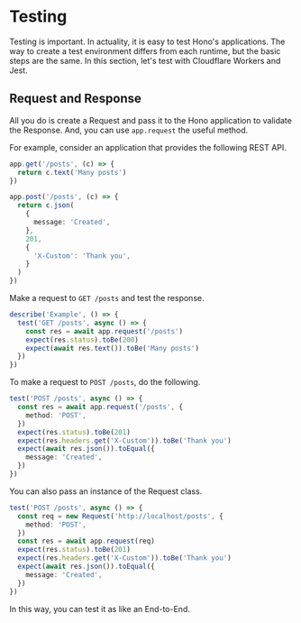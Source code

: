 # Testing

Testing is important.
In actuality, it is easy to test Hono's applications.
The way to create a test environment differs from each runtime, but the basic steps are the same.
In this section, let's test with Cloudflare Workers and Jest.

## Request and Response

All you do is create a Request and pass it to the Hono application to validate the Response.
And, you can use `app.request` the useful method.

For example, consider an application that provides the following REST API.

```ts
app.get('/posts', (c) => {
  return c.text('Many posts')
})

app.post('/posts', (c) => {
  return c.json(
    {
      message: 'Created',
    },
    201,
    {
      'X-Custom': 'Thank you',
    }
  )
})
```

Make a request to `GET /posts` and test the response.

```ts
describe('Example', () => {
  test('GET /posts', async () => {
    const res = await app.request('/posts')
    expect(res.status).toBe(200)
    expect(await res.text()).toBe('Many posts')
  })
})
```

To make a request to `POST /posts`, do the following.

```ts
test('POST /posts', async () => {
  const res = await app.request('/posts', {
    method: 'POST',
  })
  expect(res.status).toBe(201)
  expect(res.headers.get('X-Custom')).toBe('Thank you')
  expect(await res.json()).toEqual({
    message: 'Created',
  })
})
```

You can also pass an instance of the Request class.

```ts
test('POST /posts', async () => {
  const req = new Request('http://localhost/posts', {
    method: 'POST',
  })
  const res = await app.request(req)
  expect(res.status).toBe(201)
  expect(res.headers.get('X-Custom')).toBe('Thank you')
  expect(await res.json()).toEqual({
    message: 'Created',
  })
})
```

In this way, you can test it as like an End-to-End.
